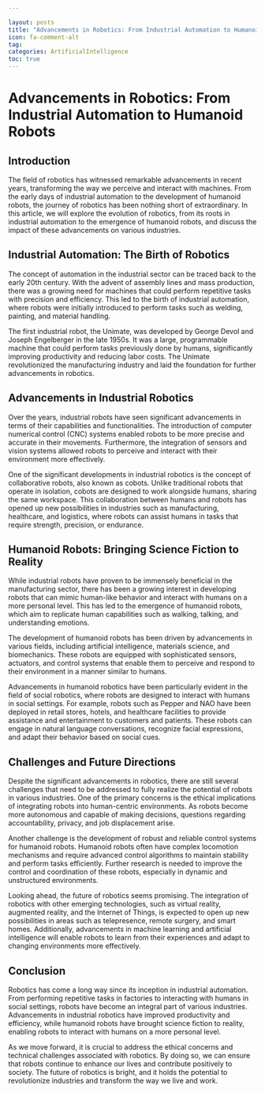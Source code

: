 ```yaml
---

layout: posts
title: "Advancements in Robotics: From Industrial Automation to Humanoid Robots"
icon: fa-comment-alt
tag:      
categories: ArtificialIntelligence
toc: true
---
```




# Advancements in Robotics: From Industrial Automation to Humanoid Robots

## Introduction

The field of robotics has witnessed remarkable advancements in recent years, transforming the way we perceive and interact with machines. From the early days of industrial automation to the development of humanoid robots, the journey of robotics has been nothing short of extraordinary. In this article, we will explore the evolution of robotics, from its roots in industrial automation to the emergence of humanoid robots, and discuss the impact of these advancements on various industries.

## Industrial Automation: The Birth of Robotics

The concept of automation in the industrial sector can be traced back to the early 20th century. With the advent of assembly lines and mass production, there was a growing need for machines that could perform repetitive tasks with precision and efficiency. This led to the birth of industrial automation, where robots were initially introduced to perform tasks such as welding, painting, and material handling.

The first industrial robot, the Unimate, was developed by George Devol and Joseph Engelberger in the late 1950s. It was a large, programmable machine that could perform tasks previously done by humans, significantly improving productivity and reducing labor costs. The Unimate revolutionized the manufacturing industry and laid the foundation for further advancements in robotics.

## Advancements in Industrial Robotics

Over the years, industrial robots have seen significant advancements in terms of their capabilities and functionalities. The introduction of computer numerical control (CNC) systems enabled robots to be more precise and accurate in their movements. Furthermore, the integration of sensors and vision systems allowed robots to perceive and interact with their environment more effectively.

One of the significant developments in industrial robotics is the concept of collaborative robots, also known as cobots. Unlike traditional robots that operate in isolation, cobots are designed to work alongside humans, sharing the same workspace. This collaboration between humans and robots has opened up new possibilities in industries such as manufacturing, healthcare, and logistics, where robots can assist humans in tasks that require strength, precision, or endurance.

## Humanoid Robots: Bringing Science Fiction to Reality

While industrial robots have proven to be immensely beneficial in the manufacturing sector, there has been a growing interest in developing robots that can mimic human-like behavior and interact with humans on a more personal level. This has led to the emergence of humanoid robots, which aim to replicate human capabilities such as walking, talking, and understanding emotions.

The development of humanoid robots has been driven by advancements in various fields, including artificial intelligence, materials science, and biomechanics. These robots are equipped with sophisticated sensors, actuators, and control systems that enable them to perceive and respond to their environment in a manner similar to humans.

Advancements in humanoid robotics have been particularly evident in the field of social robotics, where robots are designed to interact with humans in social settings. For example, robots such as Pepper and NAO have been deployed in retail stores, hotels, and healthcare facilities to provide assistance and entertainment to customers and patients. These robots can engage in natural language conversations, recognize facial expressions, and adapt their behavior based on social cues.

## Challenges and Future Directions

Despite the significant advancements in robotics, there are still several challenges that need to be addressed to fully realize the potential of robots in various industries. One of the primary concerns is the ethical implications of integrating robots into human-centric environments. As robots become more autonomous and capable of making decisions, questions regarding accountability, privacy, and job displacement arise.

Another challenge is the development of robust and reliable control systems for humanoid robots. Humanoid robots often have complex locomotion mechanisms and require advanced control algorithms to maintain stability and perform tasks efficiently. Further research is needed to improve the control and coordination of these robots, especially in dynamic and unstructured environments.

Looking ahead, the future of robotics seems promising. The integration of robotics with other emerging technologies, such as virtual reality, augmented reality, and the Internet of Things, is expected to open up new possibilities in areas such as telepresence, remote surgery, and smart homes. Additionally, advancements in machine learning and artificial intelligence will enable robots to learn from their experiences and adapt to changing environments more effectively.

## Conclusion

Robotics has come a long way since its inception in industrial automation. From performing repetitive tasks in factories to interacting with humans in social settings, robots have become an integral part of various industries. Advancements in industrial robotics have improved productivity and efficiency, while humanoid robots have brought science fiction to reality, enabling robots to interact with humans on a more personal level.

As we move forward, it is crucial to address the ethical concerns and technical challenges associated with robotics. By doing so, we can ensure that robots continue to enhance our lives and contribute positively to society. The future of robotics is bright, and it holds the potential to revolutionize industries and transform the way we live and work.